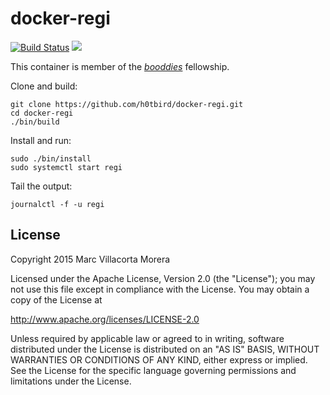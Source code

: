# docker-regi

[![Build Status](https://travis-ci.org/h0tbird/docker-regi.svg?branch=master)](https://travis-ci.org/h0tbird/docker-regi)
[![](https://badge.imagelayers.io/h0tbird/regi:latest.svg)](https://imagelayers.io/?images=h0tbird/regi:latest 'Get your own badge on imagelayers.io')

This container is member of the [*booddies*](https://github.com/h0tbird/booddies) fellowship.

Clone and build:
```
git clone https://github.com/h0tbird/docker-regi.git
cd docker-regi
./bin/build
```

Install and run:
```
sudo ./bin/install
sudo systemctl start regi
```

Tail the output:
```
journalctl -f -u regi
```

## License

Copyright 2015 Marc Villacorta Morera

Licensed under the Apache License, Version 2.0 (the "License");
you may not use this file except in compliance with the License.
You may obtain a copy of the License at

http://www.apache.org/licenses/LICENSE-2.0

Unless required by applicable law or agreed to in writing, software
distributed under the License is distributed on an "AS IS" BASIS,
WITHOUT WARRANTIES OR CONDITIONS OF ANY KIND, either express or implied.
See the License for the specific language governing permissions and
limitations under the License.
